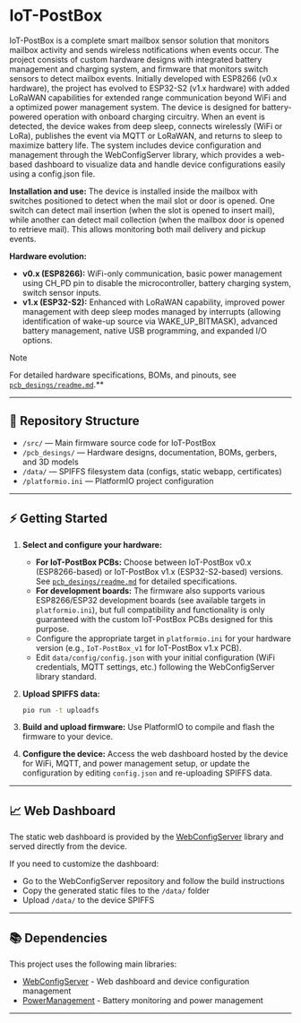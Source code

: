 # IoT-PostBox

IoT-PostBox is a complete smart mailbox sensor solution that monitors mailbox activity and sends wireless notifications when events occur. The project consists of custom hardware designs with integrated battery management and charging system, and firmware that monitors switch sensors to detect mailbox events. Initially developed with ESP8266 (v0.x hardware), the project has evolved to ESP32-S2 (v1.x hardware) with added LoRaWAN capabilities for extended range communication beyond WiFi and a optimized power management system. The device is designed for battery-powered operation with onboard charging circuitry. When an event is detected, the device wakes from deep sleep, connects wirelessly (WiFi or LoRa), publishes the event via MQTT or LoRaWAN, and returns to sleep to maximize battery life. The system includes device configuration and management through the WebConfigServer library, which provides a web-based dashboard to visualize data and handle device configurations easily using a config.json file.

**Installation and use:** The device is installed inside the mailbox with switches positioned to detect when the mail slot or door is opened. One switch can detect mail insertion (when the slot is opened to insert mail), while another can detect mail collection (when the mailbox door is opened to retrieve mail). This allows monitoring both mail delivery and pickup events.

**Hardware evolution:**
- **v0.x (ESP8266):** WiFi-only communication, basic power management using CH_PD pin to disable the microcontroller, battery charging system, switch sensor inputs.
- **v1.x (ESP32-S2):** Enhanced with LoRaWAN capability, improved power management with deep sleep modes managed by interrupts (allowing identification of wake-up source via WAKE_UP_BITMASK), advanced battery management, native USB programming, and expanded I/O options.

> [!NOTE]  
> For detailed hardware specifications, BOMs, and pinouts, see [`pcb_desings/readme.md`](pcb_desings/readme.md).**

---

## 📁 Repository Structure

- `/src/` — Main firmware source code for IoT-PostBox
- `/pcb_desings/` — Hardware designs, documentation, BOMs, gerbers, and 3D models
- `/data/` — SPIFFS filesystem data (configs, static webapp, certificates)
- `/platformio.ini` — PlatformIO project configuration

---

## ⚡ Getting Started

1. **Select and configure your hardware:** 
   - **For IoT-PostBox PCBs:** Choose between IoT-PostBox v0.x (ESP8266-based) or IoT-PostBox v1.x (ESP32-S2-based) versions. See [`pcb_desings/readme.md`](pcb_desings/readme.md) for detailed specifications.
   - **For development boards:** The firmware also supports various ESP8266/ESP32 development boards (see available targets in `platformio.ini`), but full compatibility and functionality is only guaranteed with the custom IoT-PostBox PCBs designed for this purpose.
   - Configure the appropriate target in `platformio.ini` for your hardware version (e.g., `IoT-PostBox_v1` for IoT-PostBox v1.x PCB).
   - Edit `data/config/config.json` with your initial configuration (WiFi credentials, MQTT settings, etc.) following the WebConfigServer library standard.

2. **Upload SPIFFS data:**
   ```sh
   pio run -t uploadfs
   ```

3. **Build and upload firmware:** Use PlatformIO to compile and flash the firmware to your device.

4. **Configure the device:** Access the web dashboard hosted by the device for WiFi, MQTT, and power management setup, or update the configuration by editing `config.json` and re-uploading SPIFFS data.

---

## 📈 Web Dashboard

The static web dashboard is provided by the [WebConfigServer](https://github.com/paclema/WebConfigServer) library and served directly from the device.

If you need to customize the dashboard:
- Go to the WebConfigServer repository and follow the build instructions
- Copy the generated static files to the `/data/` folder
- Upload `/data/` to the device SPIFFS

---

## 📚 Dependencies

This project uses the following main libraries:
- [WebConfigServer](https://github.com/paclema/WebConfigServer) - Web dashboard and device configuration management
- [PowerManagement](https://github.com/paclema/PowerManagement) - Battery monitoring and power management

---
